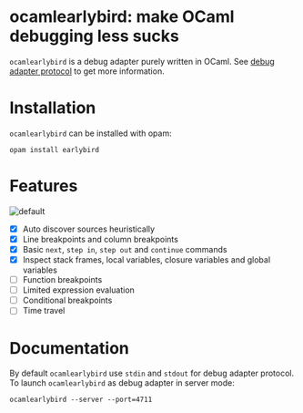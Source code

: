 # ocamlearlybird: make OCaml debugging less sucks

`ocamlearlybird` is a debug adapter purely written in OCaml. See [debug adapter protocol](https://microsoft.github.io/debug-adapter-protocol) to get more information.

# Installation

`ocamlearlybird` can be installed with opam:

```
opam install earlybird
```

# Features

![default](https://user-images.githubusercontent.com/540298/46250923-fbd51c00-c477-11e8-9feb-73e1265df899.gif)

- [x] Auto discover sources heuristically
- [x] Line breakpoints and column breakpoints
- [x] Basic `next`, `step in`, `step out` and `continue` commands
- [x] Inspect stack frames, local variables, closure variables and global variables
- [ ] Function breakpoints
- [ ] Limited expression evaluation
- [ ] Conditional breakpoints
- [ ] Time travel

# Documentation

By default `ocamlearlybird` use `stdin` and `stdout` for debug adapter protocol. To launch `ocamlearlybird` as debug adapter in server mode:

```
ocamlearlybird --server --port=4711
```
